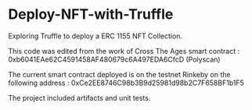 # Deploy-NFT-with-Truffle

Exploring Truffle to deploy a ERC 1155 NFT Collection. 

This code was edited from the work of Cross The Ages smart contract : 0xb6041EAe62C4591458AF480679c6A497EDA6CfcD (Polyscan)

The current smart contract deployed is on the testnet Rinkeby on the following address : 0xCe2EE8746C98b3B9d25981d98b2C7F658BF1b1F5

The project included artifacts and unit tests.
